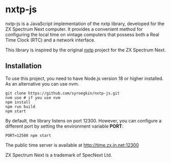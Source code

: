 # nxtp-js

nxtp-js is a JavaScript implementation of the nxtp library, developed for the ZX Spectrum Next computer. It provides a convenient method for configuring the local time on vintage computers that possess both a Real Time Clock (RTC) and a network interface.

This library is inspired by the original [nxtp](https://github.com/Threetwosevensixseven/nxtp) project for the ZX Spectrum Next.



## Installation

To use this project, you need to have Node.js version 18 or higher installed. As an alternative you can use nvm.


```shell
git clone https://github.com/syroegkin/nxtp-js.git
nvm use # if you use nvm
npm install
npm run build
npm start
```

By default, the library listens on port 12300. However, you can configure a different port by setting the environment variable **PORT**:

```shell
PORT=12500 npm start
```

The public time server is available at http://time.zx.in.net:12300

ZX Spectrum Next is a trademark of SpecNext Ltd.